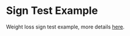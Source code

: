 # Sign Test Example

Weight loss sign test example, more details [here](https://en.wikipedia.org/wiki/Sign_test).
